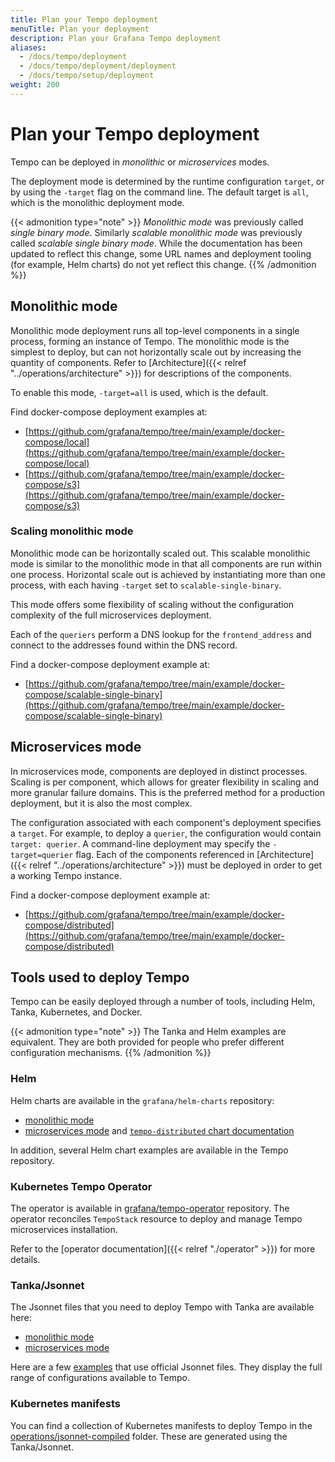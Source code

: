 ```yaml
---
title: Plan your Tempo deployment
menuTitle: Plan your deployment
description: Plan your Grafana Tempo deployment
aliases:
  - /docs/tempo/deployment
  - /docs/tempo/deployment/deployment
  - /docs/tempo/setup/deployment
weight: 200
---
```


# Plan your Tempo deployment

Tempo can be deployed in _monolithic_ or _microservices_ modes.

The deployment mode is determined by the runtime configuration `target`, or
by using the `-target` flag on the command line. The default target is `all`,
which is the monolithic deployment mode.

{{< admonition type="note" >}}
_Monolithic mode_ was previously called _single binary mode_. Similarly _scalable monolithic mode_ was previously called _scalable single binary mode_. While the documentation has been updated to reflect this change, some URL names and deployment tooling (for example, Helm charts) do not yet reflect this change.
{{% /admonition %}}

## Monolithic mode

Monolithic mode deployment runs all top-level components in a single
process, forming an instance of Tempo. The monolithic mode is the simplest
to deploy, but can not horizontally scale out by increasing the quantity of
components. Refer to [Architecture]({{< relref "../operations/architecture" >}}) for
descriptions of the components.

To enable this mode, `-target=all` is used, which is the default.

Find docker-compose deployment examples at:

- [https://github.com/grafana/tempo/tree/main/example/docker-compose/local](https://github.com/grafana/tempo/tree/main/example/docker-compose/local)
- [https://github.com/grafana/tempo/tree/main/example/docker-compose/s3](https://github.com/grafana/tempo/tree/main/example/docker-compose/s3)

### Scaling monolithic mode

Monolithic mode can be horizontally scaled out.
This scalable monolithic mode is similar to the monolithic mode in that all components are run within one process.
Horizontal scale out is achieved by instantiating more than one process, with each having `-target` set to `scalable-single-binary`.

This mode offers some flexibility of scaling without the configuration complexity of the full
microservices deployment.

Each of the `queriers` perform a DNS lookup for the `frontend_address` and connect to the addresses found within the DNS record.

Find a docker-compose deployment example at:

- [https://github.com/grafana/tempo/tree/main/example/docker-compose/scalable-single-binary](https://github.com/grafana/tempo/tree/main/example/docker-compose/scalable-single-binary)

## Microservices mode

In microservices mode, components are deployed in distinct processes.
Scaling is per component, which allows for greater flexibility in scaling and more
granular failure domains. This is the preferred method for a production
deployment, but it is also the most complex.

The configuration associated with each component's deployment specifies a
`target`. For example, to deploy a `querier`, the configuration would contain
`target: querier`. A command-line deployment may specify the `-target=querier`
flag. Each of the components referenced in [Architecture]({{< relref
"../operations/architecture" >}}) must be deployed in order to get a working Tempo
instance.

Find a docker-compose deployment example at:

- [https://github.com/grafana/tempo/tree/main/example/docker-compose/distributed](https://github.com/grafana/tempo/tree/main/example/docker-compose/distributed)

## Tools used to deploy Tempo

Tempo can be easily deployed through a number of tools, including Helm, Tanka, Kubernetes, and Docker.

{{< admonition type="note" >}}
The Tanka and Helm examples are equivalent.
They are both provided for people who prefer different configuration mechanisms.
{{% /admonition %}}

### Helm

Helm charts are available in the `grafana/helm-charts` repository:

- [monolithic mode](https://github.com/grafana/helm-charts/tree/main/charts/tempo)
- [microservices mode](https://github.com/grafana/helm-charts/tree/main/charts/tempo-distributed) and [`tempo-distributed` chart documentation](/docs/helm-charts/tempo-distributed/next/)

In addition, several Helm chart examples are available in the Tempo repository.

### Kubernetes Tempo Operator

The operator is available in [grafana/tempo-operator](https://github.com/grafana/tempo-operator) repository.
The operator reconciles `TempoStack` resource to deploy and manage Tempo microservices installation.

Refer to the [operator documentation]({{< relref "./operator" >}}) for more details.

### Tanka/Jsonnet

The Jsonnet files that you need to deploy Tempo with Tanka are available here:

- [monolithic mode](https://github.com/grafana/tempo/tree/main/operations/jsonnet/single-binary)
- [microservices mode](https://github.com/grafana/tempo/tree/main/operations/jsonnet/microservices)

Here are a few [examples](https://github.com/grafana/tempo/tree/main/example/tk) that use official Jsonnet files.
They display the full range of configurations available to Tempo.


### Kubernetes manifests

You can find a collection of Kubernetes manifests to deploy Tempo in the
[operations/jsonnet-compiled](https://github.com/grafana/tempo/tree/main/operations/jsonnet-compiled)
folder. These are generated using the Tanka/Jsonnet.
